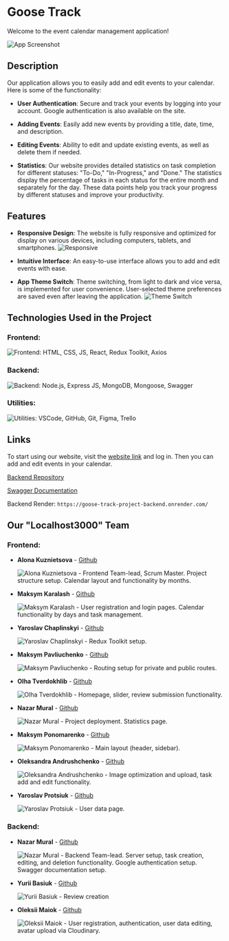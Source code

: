 # Goose Track

Welcome to the event calendar management application!

![App Screenshot](/public/readme/site-animation.gif)

## Description

Our application allows you to easily add and edit events to your calendar. Here is some of the functionality:

- **User Authentication**: Secure and track your events by logging into your account. Google authentication is also available on the site.

- **Adding Events**: Easily add new events by providing a title, date, time, and description.

- **Editing Events**: Ability to edit and update existing events, as well as delete them if needed.

- **Statistics**: Our website provides detailed statistics on task completion for different statuses: "To-Do," "In-Progress," and "Done." The statistics display the percentage of tasks in each status for the entire month and separately for the day. These data points help you track your progress by different statuses and improve your productivity.

## Features

- **Responsive Design**: The website is fully responsive and optimized for display on various devices, including computers, tablets, and smartphones.
![Responsive](/public/readme/adaptiv.gif)

- **Intuitive Interface**: An easy-to-use interface allows you to add and edit events with ease.

- **App Theme Switch**: Theme switching, from light to dark and vice versa, is implemented for user convenience. User-selected theme preferences are saved even after leaving the application.
![Theme Switch](/public/readme/theme-animation.gif)

## Technologies Used in the Project

### **Frontend**:
![Frontend: HTML, CSS, JS, React, Redux Toolkit, Axios](/public/readme/Front.png)

### **Backend**:
![Backend: Node.js, Express JS, MongoDB, Mongoose, Swagger](/public/readme/Backend-technology.png)

### **Utilities**:
![Utilities: VSCode, GitHub, Git, Figma, Trello](/public/readme/Utilits.png)

## Links

To start using our website, visit the [website link](https://nazarmural.github.io/goose-track-project/) and log in. Then you can add and edit events in your calendar.

[Backend Repository](https://github.com/NazarMural/goose-track-project-backend)

[Swagger Documentation](https://goose-track-project-backend.onrender.com/api-docs/)

Backend Render: `https://goose-track-project-backend.onrender.com/`

## Our "Localhost3000" Team

### Frontend:
 - **Alona Kuznietsova** - [Github][16]

   ![Alona Kuznietsova](/public/readme/Alona.png) - Frontend Team-lead, Scrum Master. Project structure setup. Calendar layout and functionality by months.

 - **Maksym Karalash** - [Github][17]

   ![Maksym Karalash](/public/readme/MaksKar.png) - User registration and login pages. Calendar functionality by days and task management.

 - **Yaroslav Chaplinskyi** - [Github][19]

   ![Yaroslav Chaplinskyi](/public/readme/YarChap.png) - Redux Toolkit setup.

 - **Maksym Pavliuchenko** - [Github][22]

   ![Maksym Pavliuchenko](/public/readme/MaksPavl.png) - Routing setup for private and public routes.

 - **Olha Tverdokhlib** - [Github][18]

   ![Olha Tverdokhlib](/public/readme/Olga.png) - Homepage, slider, review submission functionality.

 - **Nazar Mural** - [Github][15]

   ![Nazar Mural](/public/readme/Nazar.png) - Project deployment. Statistics page.

 - **Maksym Ponomarenko** - [Github][20]

   ![Maksym Ponomarenko](/public/readme/MaksPon.png) - Main layout (header, sidebar).

 - **Oleksandra Andrushchenko** - [Github][23]

   ![Oleksandra Andrushchenko](/public/readme/Oleks.png) - Image optimization and upload, task add and edit functionality.

 - **Yaroslav Protsiuk** - [Github][21]

   ![Yaroslav Protsiuk](/public/readme/YarProci.png) - User data page.

### Backend:
 - **Nazar Mural** - [Github][15]

   ![Nazar Mural](/public/readme/Nazar.png) - Backend Team-lead. Server setup, task creation, editing, and deletion functionality. Google authentication setup. Swagger documentation setup.

 - **Yurii Basiuk** - [Github][25]
 
   ![Yurii Basiuk](/public/readme/Yura.png) - Review creation

 - **Oleksii Maiok** -  [Github][24]

   ![Oleksii Maiok](/public/readme/Aleks.png)   - User registration, authentication, user data editing, avatar upload via Cloudinary.
 

[15]: https://github.com/NazarMural
[16]: https://github.com/acvetochka
[17]: https://github.com/Kolokol2002
[18]: https://github.com/OlhaTverdokhlib
[19]: https://github.com/Yarzik7
[20]: https://github.com/MaksymDpUa
[21]: https://github.com/yarikgorpl
[22]: https://github.com/MaksimPavlyuchenko
[23]: https://github.com/Oleksandra83
[24]: https://github.com/moses35
[25]: https://github.com/Basiuk1

